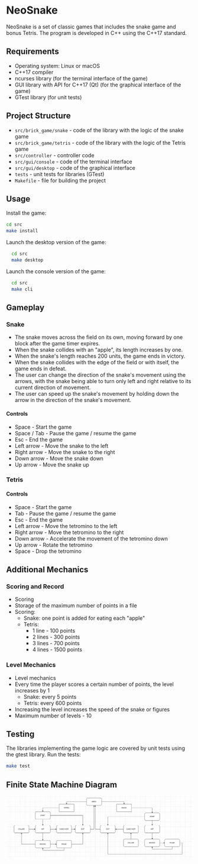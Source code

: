 # NeoSnake

NeoSnake is a set of classic games that includes the snake game and bonus Tetris. The program is developed in C++ using the C++17 standard.

## Requirements

- Operating system: Linux or macOS
- C++17 compiler
- ncurses library (for the terminal interface of the game)
- GUI library with API for C++17 (Qt) (for the graphical interface of the game)
- GTest library (for unit tests)

## Project Structure

- `src/brick_game/snake` - code of the library with the logic of the snake game
- `src/brick_game/tetris` - code of the library with the logic of the Tetris game
- `src/controller` - controller code
- `src/gui/console` - code of the terminal interface
- `src/gui/desktop` - code of the graphical interface
- `tests` - unit tests for libraries (GTest)
- `Makefile` - file for building the project

## Usage

Install the game:
```bash
cd src
make install
```

Launch the desktop version of the game:
```bash
  cd src
  make desktop 
```

Launch the console version of the game:
```bash
  cd src
  make cli 
```

## Gameplay

### Snake

- The snake moves across the field on its own, moving forward by one block after the game timer expires.
- When the snake collides with an "apple", its length increases by one.
- When the snake's length reaches 200 units, the game ends in victory.
- When the snake collides with the edge of the field or with itself, the game ends in defeat.
- The user can change the direction of the snake's movement using the arrows, with the snake being able to turn only left and right relative to its current direction of movement.
- The user can speed up the snake's movement by holding down the arrow in the direction of the snake's movement.

#### Controls

- Space - Start the game
- Space / Tab - Pause the game / resume the game
- Esc - End the game
- Left arrow - Move the snake to the left
- Right arrow - Move the snake to the right
- Down arrow - Move the snake down
- Up arrow - Move the snake up

### Tetris

#### Controls

- Space - Start the game
- Tab - Pause the game / resume the game
- Esc - End the game
- Left arrow - Move the tetromino to the left
- Right arrow - Move the tetromino to the right
- Down arrow - Accelerate the movement of the tetromino down
- Up arrow - Rotate the tetromino
- Space - Drop the tetromino

## Additional Mechanics

### Scoring and Record

- Scoring
- Storage of the maximum number of points in a file
- Scoring:
    - Snake: one point is added for eating each "apple"
    - Tetris:
        - 1 line - 100 points
        - 2 lines - 300 points
        - 3 lines - 700 points
        - 4 lines - 1500 points

### Level Mechanics

- Level mechanics
- Every time the player scores a certain number of points, the level increases by 1
    - Snake: every 5 points
    - Tetris: every 600 points
- Increasing the level increases the speed of the snake or figures
- Maximum number of levels - 10

## Testing

The libraries implementing the game logic are covered by unit tests using the gtest library.
Run the tests:
```bash
make test
```

## Finite State Machine Diagram

![fsm](dvi/img.png)
